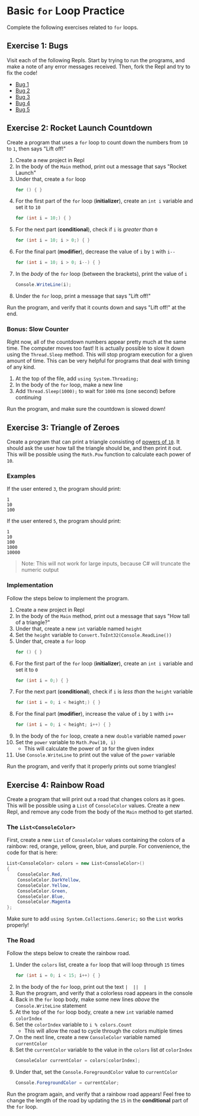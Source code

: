 # Basic `for` Loop Practice
Complete the following exercises related to `for` loops.

## Exercise 1: Bugs
Visit each of the following Repls. Start by trying to run the programs, and make a note of any error messages received. Then, fork the Repl and try to fix the code!

- [Bug 1](https://repl.it/@JosephMaxwell/ForLoopBug1#main.cs)
- [Bug 2](https://repl.it/@JosephMaxwell/ForLoopBug2#main.cs)
- [Bug 3](https://repl.it/@JosephMaxwell/ForLoopBug3#main.cs)
- [Bug 4](https://repl.it/@JosephMaxwell/ForLoopBug4#main.cs)
- [Bug 5](https://repl.it/@JosephMaxwell/ForLoopBug5#main.cs)

## Exercise 2: Rocket Launch Countdown
Create a program that uses a `for` loop to count down the numbers from `10` to `1`, then says "Lift off!"

1. Create a new project in Repl
1. In the body of the `Main` method, print out a message that says "Rocket Launch"
1. Under that, create a `for` loop  
    ```cs
    for () { }
    ```
1. For the first part of the `for` loop (**initializer**), create an `int i` variable and set it to `10`  
    ```cs
    for (int i = 10;) { }
    ```
1. For the next part (**conditional**), check if `i` is _greater than_ `0`  
    ```cs
    for (int i = 10; i > 0;) { }
    ```
1. For the final part (**modifier**), decrease the value of `i` by `1` with `i--`  
    ```cs
    for (int i = 10; i > 0; i--) { }
    ```
1. In the _body_ of the `for` loop (between the brackets), print the value of `i`  
    ```cs
    Console.WriteLine(i);
    ```
1. Under the `for` loop, print a message that says "Lift off!"

Run the program, and verify that it counts down and says "Lift off!" at the end.

### Bonus: Slow Counter
Right now, all of the countdown numbers appear pretty much at the same time. The computer moves too fast! It is actually possible to slow it down using the `Thread.Sleep` method. This will stop program execution for a given amount of time. This can be very helpful for programs that deal with timing of any kind.

1. At the top of the file, add `using System.Threading;`
1. In the body of the `for` loop, make a new line
1. Add `Thread.Sleep(1000);` to wait for `1000` ms (one second) before continuing

Run the program, and make sure the countdown is slowed down!

## Exercise 3: Triangle of Zeroes
Create a program that can print a triangle consisting of [powers of `10`](https://en.wikipedia.org/wiki/Power_of_10). It should ask the user how tall the triangle should be, and then print it out. This will be possible using the `Math.Pow` function to calculate each power of `10`.

### Examples
If the user entered `3`, the program should print:

```
1
10
100
```

If the user entered `5`, the program should print:

```
1
10
100
1000
10000
```

>Note: This will not work for large inputs, because C# will truncate the numeric output

### Implementation
Follow the steps below to implement the program.

1. Create a new project in Repl
1. In the body of the `Main` method, print out a message that says "How tall of a triangle?"
1. Under that, create a new `int` variable named `height`
1. Set the `height` variable to `Convert.ToInt32(Console.ReadLine())`
1. Under that, create a `for` loop  
    ```cs
    for () { }
    ```
1. For the first part of the `for` loop (**initializer**), create an `int i` variable and set it to `0`  
    ```cs
    for (int i = 0;) { }
    ```
1. For the next part (**conditional**), check if `i` is _less than_ the `height` variable  
    ```cs
    for (int i = 0; i < height;) { }
    ```
1. For the final part (**modifier**), increase the value of `i` by `1` with `i++`  
    ```cs
    for (int i = 0; i < height; i++) { }
    ```
1. In the body of the `for` loop, create a new `double` variable named `power`
1. Set the `power` variable to `Math.Pow(10, i)`
    - This will calculate the power of `10` for the given index
1. Use `Console.WriteLine` to print out the value of the `power` variable

Run the program, and verify that it properly prints out some triangles!

## Exercise 4: Rainbow Road
Create a program that will print out a road that changes colors as it goes. This will be possible using a `List` of `ConsoleColor` values. Create a new Repl, and remove any code from the body of the `Main` method to get started.

### The `List<ConsoleColor>`
First, create a new `List` of `ConsoleColor` values containing the colors of a rainbow: red, orange, yellow, green, blue, and purple. For convenience, the code for that is here:

```cs
List<ConsoleColor> colors = new List<ConsoleColor>()
{
    ConsoleColor.Red,
    ConsoleColor.DarkYellow,
    ConsoleColor.Yellow,
    ConsoleColor.Green,
    ConsoleColor.Blue,
    ConsoleColor.Magenta
};
```

Make sure to add `using System.Collections.Generic;` so the `List` works properly!

### The Road
Follow the steps below to create the rainbow road.

1. Under the `colors` list, create a `for` loop that will loop through `15` times
    ```cs
    for (int i = 0; i < 15; i++) { }
    ```
1. In the body of the `for` loop, print out the text `|  ||  |`
1. Run the program, and verify that a colorless road appears in the console
1. Back in the `for` loop body, make some new lines _above_ the `Console.WriteLine` statement
1. At the top of the `for` loop body, create a new `int` variable named `colorIndex`
1. Set the `colorIndex` variable to `i % colors.Count`
    - This will allow the road to cycle through the colors multiple times
1. On the next line, create a new `ConsoleColor` variable named `currentColor`
1. Set the `currentColor` variable to the value in the `colors` list _at_ `colorIndex`  
    ```cs
    ConsoleColor currentColor = colors[colorIndex];
    ```
1. Under that, set the `Console.ForegroundColor` value to `currentColor`  
    ```cs
    Console.ForegroundColor = currentColor;
    ```

Run the program again, and verify that a rainbow road appears! Feel free to change the length of the road by updating the `15` in the **conditional** part of the `for` loop.